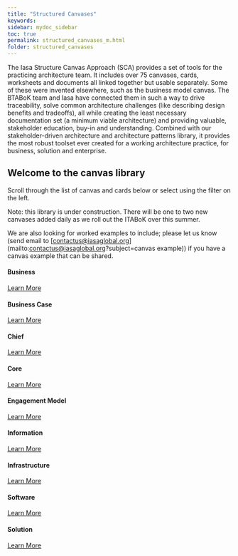```yaml
---
title: "Structured Canvases"
keywords: 
sidebar: mydoc_sidebar
toc: true
permalink: structured_canvases_m.html
folder: structured_canvases
---
```


The Iasa Structure Canvas Approach (SCA) provides a set of tools for the practicing architecture team. It includes over 75 canvases, cards, worksheets and documents all linked together but usable separately. Some of these were invented elsewhere, such as the business model canvas. The BTABoK team and Iasa have connected them in such a way to drive traceability, solve common architecture challenges (like describing design benefits and tradeoffs), all while creating the least necessary documentation set (a minimum viable architecture) and providing valuable, stakeholder education, buy-in and understanding. Combined with our stakeholder-driven architecture and architecture patterns library, it provides the most robust toolset ever created for a working architecture practice, for business, solution and enterprise.

## Welcome to the canvas library

Scroll through the list of canvas and cards below or select using the filter on the left.

Note: this library is under construction. There will be one to two new canvases added daily as we roll out the ITABoK over this summer.

We are also looking for worked examples to include; please let us know (send email to [contactus@iasaglobal.org](mailto:contactus@iasaglobal.org?subject=canvas example)) if you have a canvas example that can be shared.

<div class="row">
         <div class="col-md-4 col-sm-6">
             <div class="panel panel-default text-center">
                 <div class="panel-heading">
                     <span class="fa-stack fa-5x">
                           <i class="fa fa-circle fa-stack-2x text-primary"></i>
                           <i class="fa fa-building fa-stack-1x fa-inverse"></i>
                     </span>
                 </div>
                 <div class="panel-body">
                     <h4>Business</h4>
                     <a href="tag_business.html" class="btn btn-primary">Learn More</a>
                 </div>
             </div>
         </div>
         <div class="col-md-4 col-sm-6">
             <div class="panel panel-default text-center">
                 <div class="panel-heading">
                     <span class="fa-stack fa-5x">
                           <i class="fa fa-circle fa-stack-2x text-primary"></i>
                           <i class="fa fa-folder-open fa-stack-1x fa-inverse"></i>
                     </span>
                 </div>
                 <div class="panel-body">
                     <h4>Business Case</h4>
                     <a href="business_case_sc.html" class="btn btn-primary">Learn More</a>
                 </div>
             </div>
         </div>
         <div class="col-md-4 col-sm-6">
             <div class="panel panel-default text-center">
                 <div class="panel-heading">
                     <span class="fa-stack fa-5x">
                           <i class="fa fa-circle fa-stack-2x text-primary"></i>
                           <i class="fa fa-user fa-stack-1x fa-inverse"></i>
                     </span>
                 </div>
                 <div class="panel-body">
                     <h4>Chief</h4>
                     <a href="tag_chief.html" class="btn btn-primary">Learn More</a>
                 </div>
             </div>
         </div>
</div>

<div class="row">
         <div class="col-md-4 col-sm-6">
             <div class="panel panel-default text-center">
                 <div class="panel-heading">
                     <span class="fa-stack fa-5x">
                           <i class="fa fa-circle fa-stack-2x text-primary"></i>
                           <i class="fa fa-globe fa-stack-1x fa-inverse"></i>
                     </span>
                 </div>
                 <div class="panel-body">
                     <h4>Core</h4>
                     <a href="tag_core.html" class="btn btn-primary">Learn More</a>
                 </div>
             </div>
         </div>
         <div class="col-md-4 col-sm-6">
             <div class="panel panel-default text-center">
                 <div class="panel-heading">
                     <span class="fa-stack fa-5x">
                           <i class="fa fa-circle fa-stack-2x text-primary"></i>
                           <i class="fa fa-id-badge fa-stack-1x fa-inverse"></i>
                     </span>
                 </div>
                 <div class="panel-body">
                     <h4>Engagement Model</h4>
                     <a href="tag_engagement_model.html" class="btn btn-primary">Learn More</a>
                 </div>
             </div>
         </div>
         <div class="col-md-4 col-sm-6">
             <div class="panel panel-default text-center">
                 <div class="panel-heading">
                     <span class="fa-stack fa-5x">
                           <i class="fa fa-circle fa-stack-2x text-primary"></i>
                           <i class="fa fa-info-circle fa-stack-1x fa-inverse"></i>
                     </span>
                 </div>
                 <div class="panel-body">
                     <h4>Information</h4>
                     <a href="information_sc.html" class="btn btn-primary">Learn More</a>
                 </div>
             </div>
         </div>
</div>

<div class="row">
         <div class="col-md-4 col-sm-6">
             <div class="panel panel-default text-center">
                 <div class="panel-heading">
                     <span class="fa-stack fa-5x">
                           <i class="fa fa-circle fa-stack-2x text-primary"></i>
                           <i class="fa fa-shield fa-stack-1x fa-inverse"></i>
                     </span>
                 </div>
                 <div class="panel-body">
                     <h4>Infrastructure</h4>
                     <a href="infrastructure_sc.html" class="btn btn-primary">Learn More</a>
                 </div>
             </div>
         </div>
         <div class="col-md-4 col-sm-6">
             <div class="panel panel-default text-center">
                 <div class="panel-heading">
                     <span class="fa-stack fa-5x">
                           <i class="fa fa-circle fa-stack-2x text-primary"></i>
                           <i class="fa fa-code fa-stack-1x fa-inverse"></i>
                     </span>
                 </div>
                 <div class="panel-body">
                     <h4>Software</h4>
                     <a href="software_sc.html" class="btn btn-primary">Learn More</a>
                 </div>
             </div>
         </div>
         <div class="col-md-4 col-sm-6">
             <div class="panel panel-default text-center">
                 <div class="panel-heading">
                     <span class="fa-stack fa-5x">
                           <i class="fa fa-circle fa-stack-2x text-primary"></i>
                           <i class="fa fa-cloud-upload fa-stack-1x fa-inverse"></i>
                     </span>
                 </div>
                 <div class="panel-body">
                     <h4>Solution</h4>
                     <a href="solution_sc.html" class="btn btn-primary">Learn More</a>
                 </div>
             </div>
         </div>
</div>
